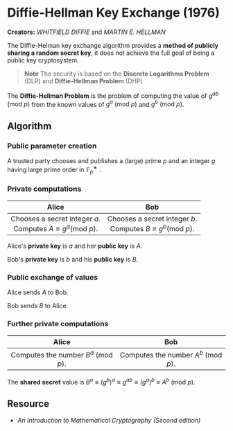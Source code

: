 # Diffie-Hellman Key Exchange (1976)

**Creators:** *WHITFIELD DIFFIE* and *MARTIN E. HELLMAN*

The Diffie-Helman key exchange algorithm provides a **method of publicly sharing a random secret key**, it does not achieve the full goal of being a public key cryptosystem.

> **Note** The security is based on the **Discrete Logarithms Problem** (DLP) and **Diffie-Hellman Problem** (DHP)

The **Diffie-Hellman Problem** is the problem of computing the value of $g^{ab}\text{ (mod }p\text{)}$ from the known values of $g^a\text{ (mod }p\text{)}$ and $g^b\text{ (mod }p\text{)}$.

## Algorithm

### Public parameter creation

A trusted party chooses and publishes a (large) prime $p$
and an integer $g$ having large prime order in $\mathbb{F}^∗_p$ .

### Private computations

|                        Alice                        |                         Bob                         |
|:---------------------------------------------------:|:---------------------------------------------------:|
| Chooses a secret integer $a$. <br/> Computes $A \equiv g^a \text{(mod }p\text{)}$. | Chooses a secret integer $b$. <br/> Computes $B \equiv g^b \text{(mod }p\text{)}$. |

Alice's **private key** is $a$ and her **public key** is $A$.

Bob's **private key** is $b$ and his **public key** is $B$.

### Public exchange of values

Alice sends $A$ to Bob.

Bob sends $B$ to Alice.

### Further private computations

|              Alice              |               Bob              |
|:-------------------------------:|:------------------------------:|
| Computes the number $B^a \text{ (mod }p\text{)}$. | Computes the number $A^b \text{ (mod }p\text{)}$. |

The **shared secret** value is $B^a \equiv (g^b)^a \equiv g^{ab} \equiv (g^a)^b \equiv A^b \text{ (mod }p\text{)}.$

## Resource

- *An Introduction to Mathematical Cryptography (Second edition)*
